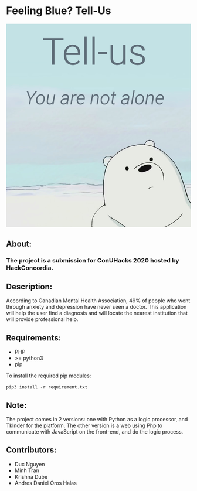 # Feeling Blue? Tell-Us
![Project Logo](./ProjectLogo.png)

## About:
### The project is a submission for ConUHacks 2020 hosted by HackConcordia. 

## Description:

According to Canadian Mental Health Association, 49% of people who went through anxiety and depression have never seen a doctor. This application will help the user find a diagnosis and will locate the nearest institution that will provide professional help.

## Requirements:
* PHP
* \>= python3
* pip 

To install the required pip modules:

```
pip3 install -r requirement.txt
```

## Note:
The project comes in 2 versions: one with Python as a logic processor, and TkInder for the platform. The other version is a web using Php to communicate with JavaScript on the front-end, and do the logic process.

## Contributors:
+ Duc Nguyen
+ Minh Tran
+ Krishna Dube
+ Andres Daniel Oros Halas
